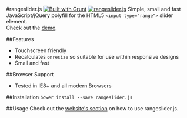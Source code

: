 #rangeslider.js [![Built with Grunt](https://cdn.gruntjs.com/builtwith.png)](http://gruntjs.com/) [![rangeslider.js](http://img.shields.io/badge/rangeslider-.js-00ff00.svg)](http://andreruffert.github.io/rangeslider.js/)
Simple, small and fast JavaScript/jQuery polyfill for the HTML5 `<input type="range">` slider element.            
Check out the [demo](http://andreruffert.github.io/rangeslider.js/). 


##Features
* Touchscreen friendly
* Recalculates `onresize` so suitable for use within responsive designs
* Small and fast


##Browser Support
* Tested in IE8+ and all modern Browsers


##Installation
``bower install --save rangeslider.js``


##Usage
Check out the [website's section](http://andreruffert.github.io/rangeslider.js/#usage) on how to use rangeslider.js.
